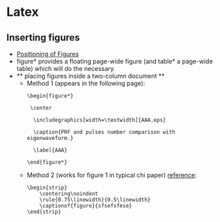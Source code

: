 Latex 
==============


## Inserting figures
- [Positioning of Figures](https://www.sharelatex.com/learn/Positioning_of_Figures)
-  figure* provides a floating page-wide figure (and table* a page-wide table) which will do the necessary.
- ** placing figures inside a two-column document **
	- Method 1 (appears in the following page):
		```
		\begin{figure*}

		 \center

		  \includegraphics[width=\textwidth]{AAA.eps}

		  \caption{PRF and pulses number comparison with eigenwaveform.}

		  \label{AAA}

		\end{figure*}
		```
	- Method 2 (works for figure 1 in typical chi paper) [reference](http://www.latex-community.org/forum/viewtopic.php?f=45&t=10661#p41194):
		```
		\begin{strip}
			\centering\noindent
			\rule{0.75\linewidth}{0.5\linewidth}
			\captionof{figure}{sfsefsfese}
		\end{strip}
		```